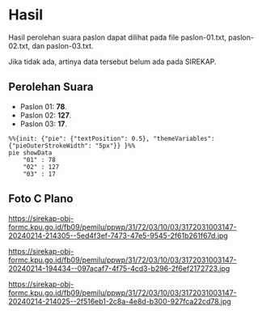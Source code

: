 # Hasil

Hasil perolehan suara paslon dapat dilihat pada file paslon-01.txt, paslon-02.txt, dan paslon-03.txt.

Jika tidak ada, artinya data tersebut belum ada pada SIREKAP.

## Perolehan Suara

 * Paslon 01: **78**.
 * Paslon 02: **127**.
 * Paslon 03: **17**.

```mermaid
%%{init: {"pie": {"textPosition": 0.5}, "themeVariables": {"pieOuterStrokeWidth": "5px"}} }%%
pie showData
    "01" : 78
    "02" : 127
    "03" : 17
```
## Foto C Plano

https://sirekap-obj-formc.kpu.go.id/fb09/pemilu/ppwp/31/72/03/10/03/3172031003147-20240214-214305--5ed4f3ef-7473-47e5-9545-2f61b261f67d.jpg

https://sirekap-obj-formc.kpu.go.id/fb09/pemilu/ppwp/31/72/03/10/03/3172031003147-20240214-194434--097acaf7-4f75-4cd3-b296-2f6ef2172723.jpg

https://sirekap-obj-formc.kpu.go.id/fb09/pemilu/ppwp/31/72/03/10/03/3172031003147-20240214-214025--2f516eb1-2c8a-4e8d-b300-927fca22cd78.jpg
